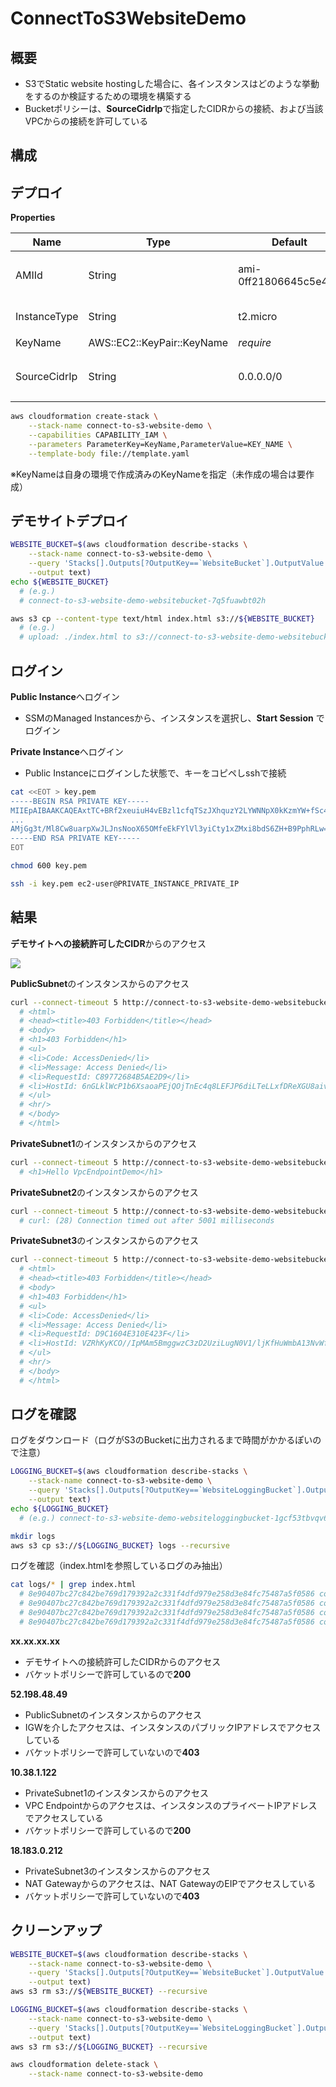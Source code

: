 # ConnectToS3WebsiteDemo

## 概要

- S3でStatic website hostingした場合に、各インスタンスはどのような挙動をするのか検証するための環境を構築する
- Bucketポリシーは、**SourceCidrIp**で指定したCIDRからの接続、および当該VPCからの接続を許可している

## 構成
## デプロイ

**Properties**

|Name|Type|Default|Description|
|--|--|--|--|
|AMIId|String|ami-0ff21806645c5e492|インスタンスのマシンイメージID|
|InstanceType|String|t2.micro|インスタンスタイプ|
|KeyName|AWS::EC2::KeyPair::KeyName|*require*|キーペア名|
|SourceCidrIp|String|0.0.0.0/0|デモサイトへの接続許可するCIDR|

```sh
aws cloudformation create-stack \
    --stack-name connect-to-s3-website-demo \
    --capabilities CAPABILITY_IAM \
    --parameters ParameterKey=KeyName,ParameterValue=KEY_NAME \
    --template-body file://template.yaml
```

※KeyNameは自身の環境で作成済みのKeyNameを指定（未作成の場合は要作成）

## デモサイトデプロイ

```sh
WEBSITE_BUCKET=$(aws cloudformation describe-stacks \
    --stack-name connect-to-s3-website-demo \
    --query 'Stacks[].Outputs[?OutputKey==`WebsiteBucket`].OutputValue' \
    --output text)
echo ${WEBSITE_BUCKET}
  # (e.g.)
  # connect-to-s3-website-demo-websitebucket-7q5fuawbt02h

aws s3 cp --content-type text/html index.html s3://${WEBSITE_BUCKET}
  # (e.g.)
  # upload: ./index.html to s3://connect-to-s3-website-demo-websitebucket-7q5fuawbt02h/index.html
```

## ログイン

**Public Instance**へログイン

- SSMのManaged Instancesから、インスタンスを選択し、**Start Session** でログイン

**Private Instance**へログイン

- Public Instanceにログインした状態で、キーをコピペしsshで接続

```sh
cat <<EOT > key.pem
-----BEGIN RSA PRIVATE KEY-----
MIIEpAIBAAKCAQEAxtTC+BRf2xeuiuH4vEBzl1cfqTSzJXhquzY2LYWNNpX0kKzmYW+fSc4vgzkm
...
AMjGg3t/Ml8Cw8uarpXwJLJnsNooX65OMfeEkFYlVl3yiCty1xZMxi8bdS6ZH+B9PphRLw==
-----END RSA PRIVATE KEY-----
EOT

chmod 600 key.pem

ssh -i key.pem ec2-user@PRIVATE_INSTANCE_PRIVATE_IP
```

## 結果

**デモサイトへの接続許可したCIDR**からのアクセス

![](https://github.com/ot-nemoto/ConnectToS3WebsiteDemo/blob/images/HelloConnectToS3WebsiteDemo.png)

**PublicSubnet**のインスタンスからのアクセス

```sh
curl --connect-timeout 5 http://connect-to-s3-website-demo-websitebucket-ldj25c96umm1.s3-website-ap-northeast-1.amazonaws.com/
  # <html>
  # <head><title>403 Forbidden</title></head>
  # <body>
  # <h1>403 Forbidden</h1>
  # <ul>
  # <li>Code: AccessDenied</li>
  # <li>Message: Access Denied</li>
  # <li>RequestId: C89772684B5AE2D9</li>
  # <li>HostId: 6nGLklWcP1b6XsaoaPEjQOjTnEc4q8LEFJP6diLTeLLxfDReXGU8aiv/bp6l4jpWLL8dL4/WBOY=</li>
  # </ul>
  # <hr/>
  # </body>
  # </html>
```

**PrivateSubnet1**のインスタンスからのアクセス

```sh
curl --connect-timeout 5 http://connect-to-s3-website-demo-websitebucket-ldj25c96umm1.s3-website-ap-northeast-1.amazonaws.com/
  # <h1>Hello VpcEndpointDemo</h1>
```

**PrivateSubnet2**のインスタンスからのアクセス

```sh
curl --connect-timeout 5 http://connect-to-s3-website-demo-websitebucket-ldj25c96umm1.s3-website-ap-northeast-1.amazonaws.com/
  # curl: (28) Connection timed out after 5001 milliseconds
```

**PrivateSubnet3**のインスタンスからのアクセス

```sh
curl --connect-timeout 5 http://connect-to-s3-website-demo-websitebucket-ldj25c96umm1.s3-website-ap-northeast-1.amazonaws.com/
  # <html>
  # <head><title>403 Forbidden</title></head>
  # <body>
  # <h1>403 Forbidden</h1>
  # <ul>
  # <li>Code: AccessDenied</li>
  # <li>Message: Access Denied</li>
  # <li>RequestId: D9C1604E310E423F</li>
  # <li>HostId: VZRhKyKCO//IpMAm5BmggwzC3zD2UziLugN0V1/ljKfHuWmbA13NvWfP/naHcwTOJ/4Ul2/tOK0=</li>
  # </ul>
  # <hr/>
  # </body>
  # </html>
```

## ログを確認

ログをダウンロード（ログがS3のBucketに出力されるまで時間がかかるぽいので注意）

```sh
LOGGING_BUCKET=$(aws cloudformation describe-stacks \
    --stack-name connect-to-s3-website-demo \
    --query 'Stacks[].Outputs[?OutputKey==`WebsiteLoggingBucket`].OutputValue' \
    --output text)
echo ${LOGGING_BUCKET}
  # (e.g.) connect-to-s3-website-demo-websiteloggingbucket-1gcf53tbvqv6n

mkdir logs
aws s3 cp s3://${LOGGING_BUCKET} logs --recursive
```

ログを確認（index.htmlを参照しているログのみ抽出）

```sh
cat logs/* | grep index.html
  # 8e90407bc27c842be769d179392a2c331f4dfd979e258d3e84fc75487a5f0586 connect-to-s3-website-demo-websitebucket-ldj25c96umm1 [31/Oct/2019:02:54:43 +0000] xx.xx.xx.xx - 98A3184CA55C8A08 WEBSITE.GET.OBJECT index.html "GET / HTTP/1.1" 200 - 38 38 41 40 "-" "Mozilla/5.0 (Windows NT 10.0; Win64; x64) AppleWebKit/537.36 (KHTML, like Gecko) Chrome/78.0.3904.70 Safari/537.36" - iuV2wfA6Pfxi3pXckYDjG3W5pLAGBLcRs13k3OcBFzWlxYsVoG+9c1R+VCzg7lGNBm8Q71e+oO8= - - - connect-to-s3-website-demo-websitebucket-ldj25c96umm1.s3-website-ap-northeast-1.amazonaws.com -
  # 8e90407bc27c842be769d179392a2c331f4dfd979e258d3e84fc75487a5f0586 connect-to-s3-website-demo-websitebucket-ldj25c96umm1 [31/Oct/2019:02:56:21 +0000] 52.198.48.49 - 72B6E8BCF735F705 WEBSITE.GET.OBJECT index.html "GET / HTTP/1.1" 403 AccessDenied 303 - 23 - "-" "curl/7.61.1" - Jf2w98/R9W3TJHldf/+u2OYOoco/Jp8ssO8mVjQG9YpTJHPmUBFSmdCPX9vUZiaEHvh/iIP0crw= - - - connect-to-s3-website-demo-websitebucket-ldj25c96umm1.s3-website-ap-northeast-1.amazonaws.com -
  # 8e90407bc27c842be769d179392a2c331f4dfd979e258d3e84fc75487a5f0586 connect-to-s3-website-demo-websitebucket-ldj25c96umm1 [31/Oct/2019:02:56:38 +0000] 10.38.1.122 - F9D92E75D177AE8D WEBSITE.GET.OBJECT index.html "GET / HTTP/1.1" 200 - 38 38 42 42 "-" "curl/7.61.1" - 7GUGYssXuKGrzSndTeQN/OPyqdUjDo1IZ2xEKxtkm8EOH9RSU0jETi9U/hvMCo/5fSR6AVVZPdQ= - - - connect-to-s3-website-demo-websitebucket-ldj25c96umm1.s3-website-ap-northeast-1.amazonaws.com -
  # 8e90407bc27c842be769d179392a2c331f4dfd979e258d3e84fc75487a5f0586 connect-to-s3-website-demo-websitebucket-ldj25c96umm1 [31/Oct/2019:02:57:11 +0000] 18.183.0.212 - 61D3B12411C2EA88 WEBSITE.GET.OBJECT index.html "GET / HTTP/1.1" 403 AccessDenied 303 - 27 - "-" "curl/7.61.1" - BWDuiznQEfeWR4Ui30J64rrzozls4gzDJ2kmOPllWnkxOZOEirPJIZagkIuaBvyfyc97mdo23nc= - - - connect-to-s3-website-demo-websitebucket-ldj25c96umm1.s3-website-ap-northeast-1.amazonaws.com -
```

**xx.xx.xx.xx**

- デモサイトへの接続許可したCIDRからのアクセス
- バケットポリシーで許可しているので**200**

**52.198.48.49**

- PublicSubnetのインスタンスからのアクセス
- IGWを介したアクセスは、インスタンスのパブリックIPアドレスでアクセスしている
- バケットポリシーで許可していないので**403**

**10.38.1.122**

- PrivateSubnet1のインスタンスからのアクセス
- VPC Endpointからのアクセスは、インスタンスのプライベートIPアドレスでアクセスしている
- バケットポリシーで許可しているので**200**

**18.183.0.212**

- PrivateSubnet3のインスタンスからのアクセス
- NAT Gatewayからのアクセスは、NAT GatewayのEIPでアクセスしている
- バケットポリシーで許可していないので**403**

## クリーンアップ

```sh
WEBSITE_BUCKET=$(aws cloudformation describe-stacks \
    --stack-name connect-to-s3-website-demo \
    --query 'Stacks[].Outputs[?OutputKey==`WebsiteBucket`].OutputValue' \
    --output text)
aws s3 rm s3://${WEBSITE_BUCKET} --recursive

LOGGING_BUCKET=$(aws cloudformation describe-stacks \
    --stack-name connect-to-s3-website-demo \
    --query 'Stacks[].Outputs[?OutputKey==`WebsiteLoggingBucket`].OutputValue' \
    --output text)
aws s3 rm s3://${LOGGING_BUCKET} --recursive

aws cloudformation delete-stack \
    --stack-name connect-to-s3-website-demo
```
